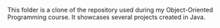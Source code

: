 This folder is a clone of the repository used during my Object-Oriented Programming course. It showcases several projects created in Java.  
